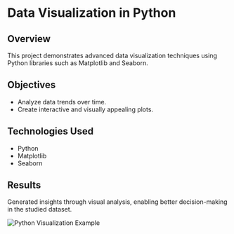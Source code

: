 # Data Visualization in Python

## Overview
This project demonstrates advanced data visualization techniques using Python libraries such as Matplotlib and Seaborn.

## Objectives
- Analyze data trends over time.
- Create interactive and visually appealing plots.

## Technologies Used
- Python
- Matplotlib
- Seaborn

## Results
Generated insights through visual analysis, enabling better decision-making in the studied dataset.

![Python Visualization Example](/danielbonifazportfolio/assets/python_visualization.png)
